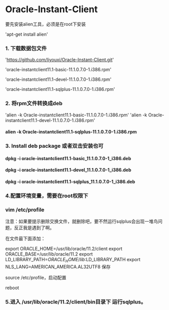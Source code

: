 # Oracle-Instant-Client
要先安装alien工具，必须是在root下安装

'apt-get install alien'

### 1. 下载数据包文件 ###

'https://github.com/liyouxi/Oracle-Instant-Client.git'

'oracle-instantclient11.1-basic-11.1.0.7.0-1.i386.rpm'

'oracle-instantclient11.1-devel-11.1.0.7.0-1.i386.rpm'

'oracle-instantclient11.1-sqlplus-11.1.0.7.0-1.i386.rpm'

### 2. 将rpm文件转换成deb
'alien -k Oracle-instantclient11.1-basic-11.1.0.7.0-1.i386.rpm'
'alien -k Oracle-instantclient11.1-devel-11.1.0.7.0-1.i386.rpm'
#### alien -k Oracle-instantclient11.1-sqlplus-11.1.0.7.0-1.i386.rpm

### 3. Install deb package 或者双击安装也可
#### dpkg -i oracle-instantclient11.1-basic_11.1.0.7.0-1_i386.deb
#### dpkg -i oracle-instantclient11.1-devel_11.1.0.7.0-1_i386.deb
#### dpkg -i oracle-instantclient11.1-sqlplus_11.1.0.7.0-1_i386.deb

### 4.配置环境变量，需要在root权限下

### vim /etc/profile

注意：如果要提示删除交换文件，就删除吧，要不然运行sqlplus会出现一堆鸟问题，反正我是遇到了啊。

在文件最下面添加：

export ORACLE_HOME=/usr/lib/oracle/11.2/client
export ORACLE_BASE=/usr/lib/oracle/11.2
export LD_LIBRARY_PATH=$ORACLE_HOME/lib:$LD_LIBRARY_PATH
export NLS_LANG=AMERICAN_AMERICA.AL32UTF8
保存

source /etc/profile，启动配置

reboot

### 5.进入 /usr/lib/oracle/11.2/client/bin目录下 运行sqlplus。
